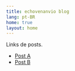 ```yaml
---
title: echovenanvio blog
lang: pt-BR
home: true
layout: home
---
```

Links de posts.
- [Post A](./posts/api-examples)
- [Post B](./posts/markdown-examples)
